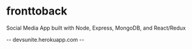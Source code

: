 # fronttoback
Social Media App built with Node, Express, MongoDB, and React/Redux 

-- devsunite.herokuapp.com --

